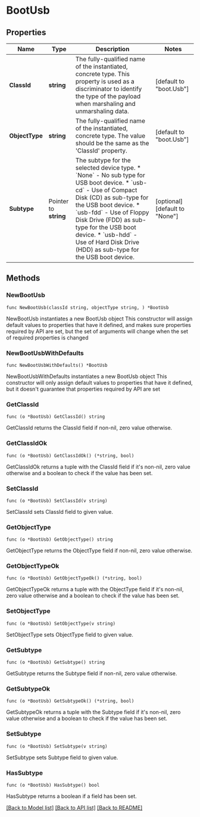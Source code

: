 # BootUsb

## Properties

Name | Type | Description | Notes
------------ | ------------- | ------------- | -------------
**ClassId** | **string** | The fully-qualified name of the instantiated, concrete type. This property is used as a discriminator to identify the type of the payload when marshaling and unmarshaling data. | [default to "boot.Usb"]
**ObjectType** | **string** | The fully-qualified name of the instantiated, concrete type. The value should be the same as the &#39;ClassId&#39; property. | [default to "boot.Usb"]
**Subtype** | Pointer to **string** | The subtype for the selected device type. * &#x60;None&#x60; - No sub type for USB boot device. * &#x60;usb-cd&#x60; - Use of Compact Disk (CD) as sub-type for the USB boot device. * &#x60;usb-fdd&#x60; - Use of Floppy Disk Drive (FDD) as sub-type for the USB boot device. * &#x60;usb-hdd&#x60; - Use of Hard Disk Drive (HDD) as sub-type for the USB boot device. | [optional] [default to "None"]

## Methods

### NewBootUsb

`func NewBootUsb(classId string, objectType string, ) *BootUsb`

NewBootUsb instantiates a new BootUsb object
This constructor will assign default values to properties that have it defined,
and makes sure properties required by API are set, but the set of arguments
will change when the set of required properties is changed

### NewBootUsbWithDefaults

`func NewBootUsbWithDefaults() *BootUsb`

NewBootUsbWithDefaults instantiates a new BootUsb object
This constructor will only assign default values to properties that have it defined,
but it doesn't guarantee that properties required by API are set

### GetClassId

`func (o *BootUsb) GetClassId() string`

GetClassId returns the ClassId field if non-nil, zero value otherwise.

### GetClassIdOk

`func (o *BootUsb) GetClassIdOk() (*string, bool)`

GetClassIdOk returns a tuple with the ClassId field if it's non-nil, zero value otherwise
and a boolean to check if the value has been set.

### SetClassId

`func (o *BootUsb) SetClassId(v string)`

SetClassId sets ClassId field to given value.


### GetObjectType

`func (o *BootUsb) GetObjectType() string`

GetObjectType returns the ObjectType field if non-nil, zero value otherwise.

### GetObjectTypeOk

`func (o *BootUsb) GetObjectTypeOk() (*string, bool)`

GetObjectTypeOk returns a tuple with the ObjectType field if it's non-nil, zero value otherwise
and a boolean to check if the value has been set.

### SetObjectType

`func (o *BootUsb) SetObjectType(v string)`

SetObjectType sets ObjectType field to given value.


### GetSubtype

`func (o *BootUsb) GetSubtype() string`

GetSubtype returns the Subtype field if non-nil, zero value otherwise.

### GetSubtypeOk

`func (o *BootUsb) GetSubtypeOk() (*string, bool)`

GetSubtypeOk returns a tuple with the Subtype field if it's non-nil, zero value otherwise
and a boolean to check if the value has been set.

### SetSubtype

`func (o *BootUsb) SetSubtype(v string)`

SetSubtype sets Subtype field to given value.

### HasSubtype

`func (o *BootUsb) HasSubtype() bool`

HasSubtype returns a boolean if a field has been set.


[[Back to Model list]](../README.md#documentation-for-models) [[Back to API list]](../README.md#documentation-for-api-endpoints) [[Back to README]](../README.md)


